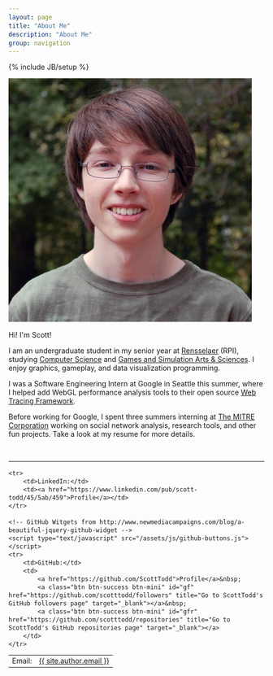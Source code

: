 ```yaml
---
layout: page
title: "About Me"
description: "About Me"
group: navigation
---
```

{% include JB/setup %}

<link rel="stylesheet" href="/assets/css/about.css">

<img src="/assets/images/scott-todd.png" class="photo-id">

Hi! I'm Scott!

I am an undergraduate student in my senior year at <a href="http://www.rpi.edu/">Rensselaer</a> (RPI), studying <a href="http://www.cs.rpi.edu/">Computer Science</a> and <a href="http://www.hass.rpi.edu/pl/gaming">Games and Simulation Arts & Sciences</a>. I enjoy graphics, gameplay, and data visualization programming.

I was a Software Engineering Intern at Google in Seattle this summer, where I helped add WebGL performance analysis tools to their open source <a href="http://google.github.io/tracing-framework/">Web Tracing Framework</a>.

Before working for Google, I spent three summers interning at <a href="http://www.mitre.org/">The MITRE Corporation</a> working on social network analysis, research tools, and other fun projects. Take a look at my resume for more details.

<br>
<hr>

<table class="contact-info">
<col><col>
<thead></thead>
<tbody>
    <tr>
        <td>Email:</td>
        <td><a href="mailto:{{ site.author.email }}">{{ site.author.email }}</a></td>
    </tr>

    <tr>
        <td>LinkedIn:</td>
        <td><a href="https://www.linkedin.com/pub/scott-todd/45/5ab/459">Profile</a></td>
    </tr>

    <!-- GitHub Witgets from http://www.newmediacampaigns.com/blog/a-beautiful-jquery-github-widget -->
    <script type="text/javascript" src="/assets/js/github-buttons.js"></script>
    <tr>
        <td>GitHub:</td>
        <td>
            <a href="https://github.com/ScottTodd">Profile</a>&nbsp;
            <a class="btn btn-success btn-mini" id="gf" href="https://github.com/scotttodd/followers" title="Go to ScottTodd's GitHub followers page" target="_blank"></a>&nbsp;
            <a class="btn btn-success btn-mini" id="gfr" href="https://github.com/scotttodd/repositories" title="Go to ScottTodd's GitHub repositories page" target="_blank"></a>
        </td>
    </tr>
</tbody>
</table>

